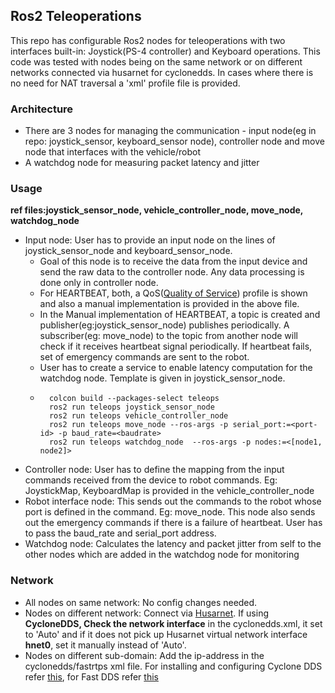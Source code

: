 ## Ros2 Teleoperations

This repo has configurable Ros2 nodes for teleoperations with two interfaces built-in: Joystick(PS-4 controller) and Keyboard operations. This code was tested with nodes being on the same network or on different networks connected via husarnet for cyclonedds. In cases where there is no need for NAT traversal a 'xml' profile file is provided.

### Architecture 
- There are 3 nodes for managing the communication - input node(eg in repo: joystick_sensor, keyboard_sensor node), controller node and move node that interfaces with the vehicle/robot
- A watchdog node for measuring packet latency and jitter

### Usage
<b>ref files:joystick_sensor_node, vehicle_controller_node, move_node, watchdog_node</b>
- Input node: User has to provide an input node on the lines of joystick_sensor_node and keyboard_sensor_node. 
    - Goal of this node is to receive the data from the input device and send the raw data to the controller node. Any data processing is done only in controller node. 
    - For HEARTBEAT, both, a QoS([Quality of Service](https://docs.ros.org/en/galactic/Concepts/About-Quality-of-Service-Settings.html)) profile is shown and also a manual implementation is provided in the above file.
    - In the Manual implementation of HEARTBEAT, a topic is created and publisher(eg:joystick_sensor_node) publishes periodically. A subscriber(eg: move_node) to the topic from another node will check if it receives heartbeat signal periodically. If heartbeat fails, set of emergency commands are sent to the robot.
    - User has to create a service to enable latency computation for the watchdog node. Template is given in joystick_sensor_node.
    - ``` 
        colcon build --packages-select teleops
        ros2 run teleops joystick_sensor_node
        ros2 run teleops vehicle_controller_node
        ros2 run teleops move_node --ros-args -p serial_port:=<port-id> -p baud_rate=<baudrate>
        ros2 run teleops watchdog_node  --ros-args -p nodes:=<[node1, node2]>
      ```
- Controller node: User has to define the mapping from the input commands received from the device to robot commands. Eg: JoystickMap, KeyboardMap is provided in the vehicle_controller_node
- Robot interface node: This sends out the commands to the robot whose port is defined in the command. Eg: move_node. This node also sends out the emergency commands if there is a failure of heartbeat. User has to pass the baud_rate and serial_port address.
- Watchdog node: Calculates the latency and packet jitter from self to the other nodes which are added in the watchdog node for monitoring

### Network
- All nodes on same network: No config changes needed.
- Nodes on different network: Connect via [Husarnet](https://husarion.com/tutorials/other-tutorials/husarnet-cyclone-dds/). If using <b>CycloneDDS, Check the network interface</b> in the cyclonedds.xml, it set to 'Auto' and if it does not pick up Husarnet virtual network interface <b>hnet0</b>, set it manually instead of 'Auto'.
- Nodes on different sub-domain: Add the ip-address in the cyclonedds/fastrtps xml file.  For installing and configuring Cyclone DDS refer [this](https://docs.ros.org/en/galactic/Installation/DDS-Implementations/Working-with-Eclipse-CycloneDDS.html), for Fast DDS refer [this](https://docs.ros.org/en/galactic/Installation/DDS-Implementations/Working-with-eProsima-Fast-DDS.html)